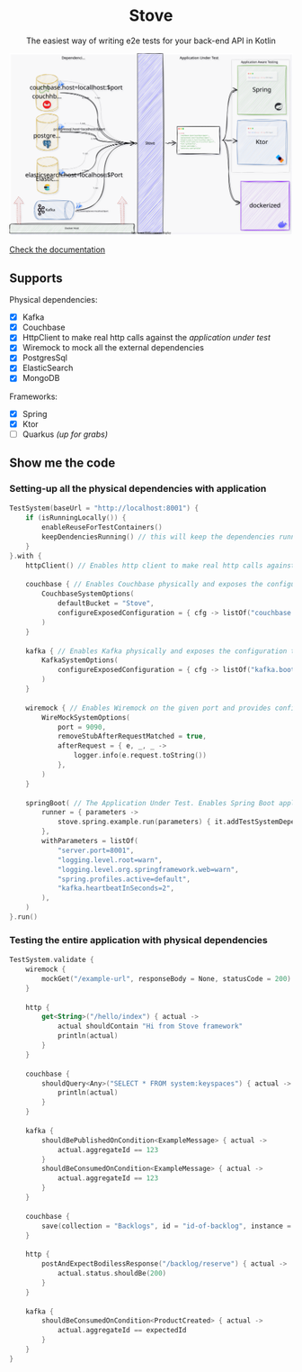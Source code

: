 <h1 align="center">Stove</h1>

<p align="center">The easiest way of writing e2e tests for your back-end API in Kotlin</p>

<p align="center"><img src="./docs/assets/stove_architecture.svg" with="600" /></p>
 
[Check the documentation](https://trendyol.github.io/stove4k/)

## Supports

Physical dependencies: 

- [x] Kafka
- [x] Couchbase
- [x] HttpClient to make real http calls against the _application under test_
- [x] Wiremock to mock all the external dependencies
- [x] PostgresSql
- [x] ElasticSearch
- [x] MongoDB

Frameworks:

- [x] Spring
- [x] Ktor
- [ ] Quarkus _(up for grabs)_

## Show me the code

### Setting-up all the physical dependencies with application

```kotlin
TestSystem(baseUrl = "http://localhost:8001") {
    if (isRunningLocally()) {
        enableReuseForTestContainers()
        keepDendenciesRunning() // this will keep the dependencies running after the tests are finished, so next run will be blazing fast :)
    }
}.with {
    httpClient() // Enables http client to make real http calls against the application under test

    couchbase { // Enables Couchbase physically and exposes the configuration to the application under test
        CouchbaseSystemOptions(
            defaultBucket = "Stove",
            configureExposedConfiguration = { cfg -> listOf("couchbase.hosts=${cfg.hostsWithPort}") },
        )
    }

    kafka { // Enables Kafka physically and exposes the configuration to the application under test
        KafkaSystemOptions(
            configureExposedConfiguration = { cfg -> listOf("kafka.bootstrapServers=${cfg.boostrapServers}") },
        )
    }

    wiremock { // Enables Wiremock on the given port and provides configurable mock HTTP server for your external API calls
        WireMockSystemOptions(
            port = 9090,
            removeStubAfterRequestMatched = true,
            afterRequest = { e, _, _ ->
                logger.info(e.request.toString())
            },
        )
    }

    springBoot( // The Application Under Test. Enables Spring Boot application to be run with the given parameters.
        runner = { parameters ->
            stove.spring.example.run(parameters) { it.addTestSystemDependencies() }
        },
        withParameters = listOf(
            "server.port=8001",
            "logging.level.root=warn",
            "logging.level.org.springframework.web=warn",
            "spring.profiles.active=default",
            "kafka.heartbeatInSeconds=2",
        ),
    )
}.run()

```

### Testing the entire application with physical dependencies

```kotlin
TestSystem.validate {
    wiremock {
        mockGet("/example-url", responseBody = None, statusCode = 200)
    }
    
    http {
        get<String>("/hello/index") { actual ->
            actual shouldContain "Hi from Stove framework"
            println(actual)
        }
    }

    couchbase {
        shouldQuery<Any>("SELECT * FROM system:keyspaces") { actual ->
            println(actual)
        }
    }

    kafka {
        shouldBePublishedOnCondition<ExampleMessage> { actual ->
            actual.aggregateId == 123
        }
        shouldBeConsumedOnCondition<ExampleMessage> { actual ->
            actual.aggregateId == 123
        }
    }

    couchbase {
        save(collection = "Backlogs", id = "id-of-backlog", instance = Backlog("id-of-backlog"))
    }

    http {
        postAndExpectBodilessResponse("/backlog/reserve") { actual ->
            actual.status.shouldBe(200)
        }
    }

    kafka {
        shouldBeConsumedOnCondition<ProductCreated> { actual ->
            actual.aggregateId == expectedId
        }
    }
}
```
